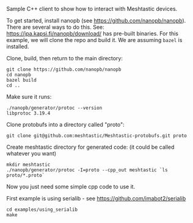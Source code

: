 Sample C++ client to show how to interact with Meshtastic devices.

To get started, install nanopb (see https://github.com/nanopb/nanopb). There are several ways to do this. See: https://jpa.kapsi.fi/nanopb/download/ has pre-built binaries. For this example, we will clone the repo and build it. We are assuming `bazel` is installed.


Clone, build, then return to the main directory:
```
git clone https://github.com/nanopb/nanopb
cd nanopb
bazel build
cd ..
```

Make sure it runs:
```
./nanopb/generator/protoc --version
libprotoc 3.19.4
```

Clone protobufs into a directory called "proto":
```
git clone git@github.com:meshtastic/Meshtastic-protobufs.git proto
```

Create meshtastic directory for generated code: (it could be called whatever you want)
```
mkdir meshtastic
./nanopb/generator/protoc -I=proto --cpp_out meshtastic `ls proto/*.proto`
```

Now you just need some simple cpp code to use it.

First example is using serialib - see https://github.com/imabot2/serialib
```
cd examples/using_serialib
make
```
